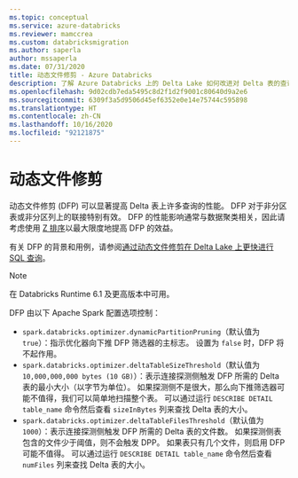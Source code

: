 ```yaml
---
ms.topic: conceptual
ms.service: azure-databricks
ms.reviewer: mamccrea
ms.custom: databricksmigration
ms.author: saperla
author: mssaperla
ms.date: 07/31/2020
title: 动态文件修剪 - Azure Databricks
description: 了解 Azure Databricks 上的 Delta Lake 如何改进对 Delta 表的查询。
ms.openlocfilehash: 9d02cdb7eda5495c8d2f1d2f9001c80640d9a2e6
ms.sourcegitcommit: 6309f3a5d9506d45ef6352e0e14e75744c595898
ms.translationtype: HT
ms.contentlocale: zh-CN
ms.lasthandoff: 10/16/2020
ms.locfileid: "92121875"
---
```

# <a name="dynamic-file-pruning"></a>动态文件修剪

动态文件修剪 (DFP) 可以显著提高 Delta 表上许多查询的性能。 DFP 对于非分区表或非分区列上的联接特别有效。 DFP 的性能影响通常与数据聚类相关，因此请考虑使用 [Z 排序](file-mgmt.md#delta-zorder)以最大限度地提高 DFP 的效益。

有关 DFP 的背景和用例，请参阅[通过动态文件修剪在 Delta Lake 上更快进行 SQL 查询](https://databricks.com/blog/2020/04/30/faster-sql-queries-on-delta-lake-with-dynamic-file-pruning.html)。

> [!NOTE]
>
> 在 Databricks Runtime 6.1 及更高版本中可用。

DFP 由以下 Apache Spark 配置选项控制：

* `spark.databricks.optimizer.dynamicPartitionPruning`（默认值为 `true`）：指示优化器向下推 DFP 筛选器的主标志。 设置为 `false` 时，DFP 将不起作用。
* `spark.databricks.optimizer.deltaTableSizeThreshold`（默认值为 `10,000,000,000 bytes (10 GB)`）：表示连接探测侧触发 DFP 所需的 Delta 表的最小大小（以字节为单位）。 如果探测侧不是很大，那么向下推筛选器可能不值得，我们可以简单地扫描整个表。 可以通过运行 `DESCRIBE DETAIL table_name` 命令然后查看 `sizeInBytes` 列来查找 Delta 表的大小。
* `spark.databricks.optimizer.deltaTableFilesThreshold`（默认值为 `1000`）：表示连接探测侧触发 DFP 所需的 Delta 表的文件数。 如果探测侧表包含的文件少于阈值，则不会触发 DPP。 如果表只有几个文件，则启用 DFP 可能不值得。 可以通过运行 `DESCRIBE DETAIL table_name` 命令然后查看 `numFiles` 列来查找 Delta 表的大小。